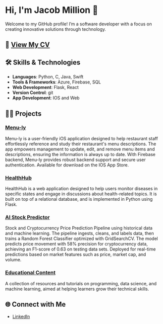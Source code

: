 # Hi, I'm Jacob Million 👋

Welcome to my GitHub profile! I’m a software developer with a focus on creating innovative solutions through technology.

## 📄 [View My CV](https://jacobmmillion.github.io/CV/)

## 🛠️ Skills & Technologies

- **Languages**: Python, C, Java, Swift
- **Tools & Frameworks**: Azure, Firebase, SQL
- **Web Development**: Flask, React
- **Version Control**: git
- **App Development**: IOS and Web

## 🧑‍💻 Projects

### **[Menu-ly](https://github.com/JacobMMillion/Menu-ly_IOS_Application)**
Menu-ly is a user-friendly iOS application designed to help restaurant staff effortlessly reference and study their restaurant's menu descriptions. The app empowers management to update, edit, and remove menu items and descriptions, ensuring the information is always up to date. With Firebase backend, Menu-ly provides robust backend support and secure user authentication. Available for download on the IOS App Store.

### **[HealthHub](https://github.com/JacobMMillion/HealthHub_Database_Webapp)**
HealthHub is a web application designed to help users monitor diseases in specific states and engage in discussions about health-related topics. It is built on top of a relational database, and is implemented in Python using Flask.

### **[AI Stock Predictor](https://github.com/JacobMMillion/Stock_Crypto_AI_Predictor)**
Stock and Cryptocurrency Price Prediction Pipeline using historical data and machine
learning. The pipeline ingests, cleans, and labels data, then trains a Random Forest Classifier optimized with GridSearchCV. The model predicts price movement with 58% precision for cryptocurrency data, achieving an F1-score of 0.63 on testing data sets. Deployed for real-time predictions based on market features such as price, market cap, and volume.

### **[Educational Content](https://github.com/JacobMMillion/Learning_Land_Lesson_Plans)**
A collection of resources and tutorials on programming, data science, and machine learning, aimed at helping learners grow their technical skills.

## 🌐 Connect with Me

- [LinkedIn]([https://www.linkedin.com/in/jacobmmillion](https://www.linkedin.com/in/jacob-million-05ab0b221/))
